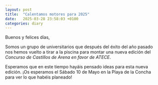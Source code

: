 ```yaml
---
layout: post
title:  "Calentamos motores para 2025"
date:   2025-03-28 23:58:03 +0100
categories: diary
---
```

Buenos y felices días,

Somos un grupo de universitarios que después del éxito del año pasado nos hemos vuelto a tirar a la piscina para montar una nueva edición del *Concurso de Castillos de Arena en favor de ATECE*.

Esperamos que en este tiempo hayáis pensado ideas para esta nueva edición. ¡Os esperamos el Sábado 10 de Mayo en la Playa de la Concha para ver lo que habéis planeado!

